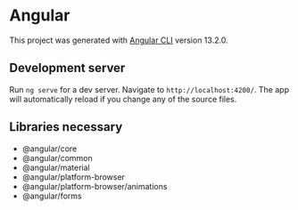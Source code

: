 # Angular

This project was generated with [Angular CLI](https://github.com/angular/angular-cli) version 13.2.0.

## Development server

Run `ng serve` for a dev server. Navigate to `http://localhost:4200/`. The app will automatically reload if you change any of the source files.

## Libraries necessary

* @angular/core
* @angular/common
* @angular/material
* @angular/platform-browser
* @angular/platform-browser/animations
* @angular/forms
